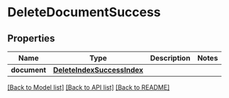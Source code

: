 # DeleteDocumentSuccess

## Properties
Name | Type | Description | Notes
------------ | ------------- | ------------- | -------------
**document** | [**DeleteIndexSuccessIndex**](DeleteIndexSuccessIndex.md) |  | 

[[Back to Model list]](../README.md#documentation-for-models) [[Back to API list]](../README.md#documentation-for-api-endpoints) [[Back to README]](../README.md)


